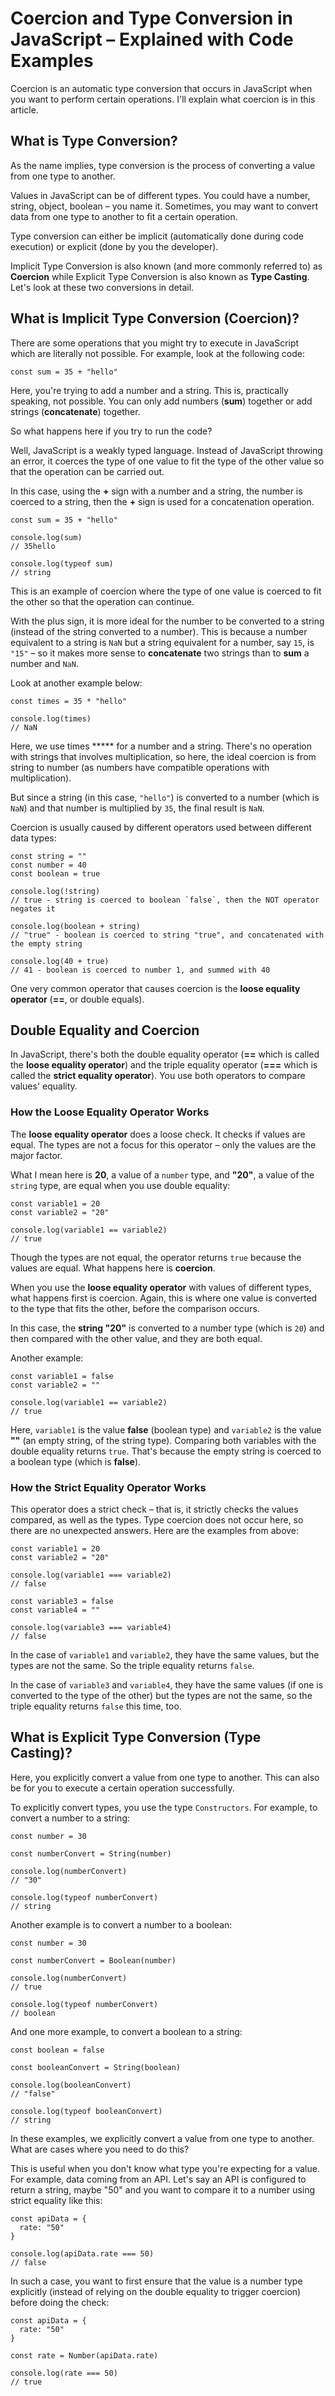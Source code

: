 

# Coercion and Type Conversion in JavaScript – Explained with Code Examples


Coercion is an automatic type conversion that occurs in JavaScript when you want to perform certain operations. I'll explain what coercion is in this article.

## What is Type Conversion?

As the name implies, type conversion is the process of converting a value from one type to another.

Values in JavaScript can be of different types. You could have a number, string, object, boolean – you name it. Sometimes, you may want to convert data from one type to another to fit a certain operation.

Type conversion can either be implicit (automatically done during code execution) or explicit (done by you the developer).

Implicit Type Conversion is also known (and more commonly referred to) as **Coercion** while Explicit Type Conversion is also known as **Type Casting**. Let's look at these two conversions in detail.



## What is Implicit Type Conversion (Coercion)?

There are some operations that you might try to execute in JavaScript which are literally not possible. For example, look at the following code:

    const sum = 35 + "hello"

Here, you're trying to add a number and a string. This is, practically speaking, not possible. You can only add numbers (**sum**) together or add strings (**concatenate**) together.

So what happens here if you try to run the code?

Well, JavaScript is a weakly typed language. Instead of JavaScript throwing an error, it coerces the type of one value to fit the type of the other value so that the operation can be carried out.

In this case, using the **+** sign with a number and a string, the number is coerced to a string, then the **+** sign is used for a concatenation operation.

    const sum = 35 + "hello"

    console.log(sum)
    // 35hello

    console.log(typeof sum)
    // string

This is an example of coercion where the type of one value is coerced to fit the other so that the operation can continue.

With the plus sign, it is more ideal for the number to be converted to a string (instead of the string converted to a number). This is because a number equivalent to a string is `NaN` but a string equivalent for a number, say `15`, is `"15"` – so it makes more sense to **concatenate** two strings than to **sum** a number and `NaN`.

Look at another example below:

    const times = 35 * "hello"

    console.log(times)
    // NaN

Here, we use times ***** for a number and a string. There's no operation with strings that involves multiplication, so here, the ideal coercion is from string to number (as numbers have compatible operations with multiplication).

But since a string (in this case, `"hello"`) is converted to a number (which is `NaN`) and that number is multiplied by `35`, the final result is `NaN`.

Coercion is usually caused by different operators used between different data types:

    const string = ""
    const number = 40
    const boolean = true

    console.log(!string)
    // true - string is coerced to boolean `false`, then the NOT operator negates it

    console.log(boolean + string)
    // "true" - boolean is coerced to string "true", and concatenated with the empty string

    console.log(40 + true)
    // 41 - boolean is coerced to number 1, and summed with 40

One very common operator that causes coercion is the **loose equality operator** (**==**, or double equals).

## Double Equality and Coercion

In JavaScript, there's both the double equality operator (**==** which is called the **loose equality operator**) and the triple equality operator (**===** which is called the **strict equality operator**). You use both operators to compare values' equality.

### How the Loose Equality Operator Works

The **loose equality operator** does a loose check. It checks if values are equal. The types are not a focus for this operator – only the values are the major factor.

What I mean here is **20**, a value of a `number` type, and **"20"**, a value of the `string` type, are equal when you use double equality:

    const variable1 = 20
    const variable2 = "20"

    console.log(variable1 == variable2)
    // true

Though the types are not equal, the operator returns `true` because the values are equal. What happens here is **coercion**.

When you use the **loose equality operator** with values of different types, what happens first is coercion. Again, this is where one value is converted to the type that fits the other, before the comparison occurs.

In this case, the **string "20"** is converted to a number type (which is `20`) and then compared with the other value, and they are both equal.

Another example:

    const variable1 = false
    const variable2 = ""

    console.log(variable1 == variable2)
    // true

Here, `variable1` is the value **false** (boolean type) and `variable2` is the value **""** (an empty string, of the string type). Comparing both variables with the double equality returns `true`. That's because the empty string is coerced to a boolean type (which is **false**).

### How the Strict Equality Operator Works

This operator does a strict check – that is, it strictly checks the values compared, as well as the types. Type coercion does not occur here, so there are no unexpected answers. Here are the examples from above:

    const variable1 = 20
    const variable2 = "20"

    console.log(variable1 === variable2)
    // false

    const variable3 = false
    const variable4 = ""

    console.log(variable3 === variable4)
    // false

In the case of `variable1` and `variable2`, they have the same values, but the types are not the same. So the triple equality returns `false`.

In the case of `variable3` and `variable4`, they have the same values (if one is converted to the type of the other) but the types are not the same, so the triple equality returns `false` this time, too.

## What is Explicit Type Conversion (Type Casting)?

Here, you explicitly convert a value from one type to another. This can also be for you to execute a certain operation successfully.

To explicitly convert types, you use the type `Constructors`. For example, to convert a number to a string:

    const number = 30

    const numberConvert = String(number)

    console.log(numberConvert)
    // "30"

    console.log(typeof numberConvert)
    // string

Another example is to convert a number to a boolean:

    const number = 30

    const numberConvert = Boolean(number)

    console.log(numberConvert)
    // true

    console.log(typeof numberConvert)
    // boolean

And one more example, to convert a boolean to a string:

    const boolean = false

    const booleanConvert = String(boolean)

    console.log(booleanConvert)
    // "false"

    console.log(typeof booleanConvert)
    // string

In these examples, we explicitly convert a value from one type to another. What are cases where you need to do this?

This is useful when you don't know what type you're expecting for a value. For example, data coming from an API. Let's say an API is configured to return a string, maybe "50" and you want to compare it to a number using strict equality like this:

    const apiData = {
      rate: "50"
    }

    console.log(apiData.rate === 50)
    // false

In such a case, you want to first ensure that the value is a number type explicitly (instead of relying on the double equality to trigger coercion) before doing the check:

    const apiData = {
      rate: "50"
    }

    const rate = Number(apiData.rate)

    console.log(rate === 50)
    // true

